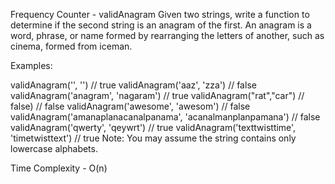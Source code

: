 Frequency Counter - validAnagram
Given two strings, write a function to determine if the second string is an anagram of the first. An anagram is a word, phrase, or name formed by rearranging the letters of another, such as cinema, formed from iceman.

Examples:

validAnagram('', '') // true
validAnagram('aaz', 'zza') // false
validAnagram('anagram', 'nagaram') // true
validAnagram("rat","car") // false) // false
validAnagram('awesome', 'awesom') // false
validAnagram('amanaplanacanalpanama', 'acanalmanplanpamana') // false
validAnagram('qwerty', 'qeywrt') // true
validAnagram('texttwisttime', 'timetwisttext') // true
Note: You may assume the string contains only lowercase alphabets.

Time Complexity - O(n)
